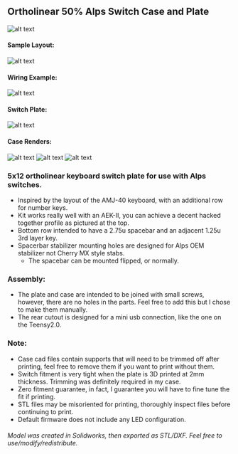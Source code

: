 ## Ortholinear 50% Alps Switch Case and Plate

![alt text](https://i.imgur.com/Q3JMwZK.jpg)

#### Sample Layout:
![alt text](https://i.imgur.com/KS6zdEy.jpg)

#### Wiring Example:
![alt text](https://i.redd.it/es84vejjdnm31.jpg)

#### Switch Plate:
![alt text](https://i.imgur.com/tT11VKq.jpg)

#### Case Renders:
![alt text](https://i.imgur.com/zDs8s6w.jpg)
![alt text](https://i.imgur.com/1mMLuPq.jpg)
![alt text](https://i.imgur.com/EvfcKb2.jpg)


### 5x12 ortholinear keyboard switch plate for use with Alps switches.
* Inspired by the layout of the AMJ-40 keyboard, with an additional row for number keys.
* Kit works really well with an AEK-II, you can achieve a decent hacked together profile as pictured at the top.
* Bottom row intended to have a 2.75u spacebar and an adjacent 1.25u 3rd layer key.
* Spacerbar stabilizer mounting holes are designed for Alps OEM stabilizer not Cherry MX style stabs.
    * The spacebar can be mounted flipped, or normally.


### Assembly:
* The plate and case are intended to be joined with small screws, however, there are no holes in the parts. Feel free to add this but I chose to make them manually.
* The rear cutout is designed for a mini usb connection, like the one on the Teensy2.0.


### Note:
* Case cad files contain supports that will need to be trimmed off after printing, feel free to remove them if you want to print without them.
* Switch fitment is very tight when the plate is 3D printed at 2mm thickness. Trimming was definitely required in my case.
* Zero fitment guarantee, in fact, I guarantee you will have to fine tune the fit if printing.
* STL files may be misoriented for printing, thoroughly inspect files before continuing to print.
* Default firmware does not include any LED configuration.


###### Model was created in Solidworks, then exported as STL/DXF. Feel free to use/modify/redistribute.

